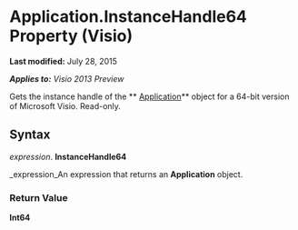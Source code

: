 
# Application.InstanceHandle64 Property (Visio)

 **Last modified:** July 28, 2015

 _**Applies to:** Visio 2013 Preview_

Gets the instance handle of the  ** [Application](5b3c8939-793f-116f-11b8-1d4170d95a63.md)** object for a 64-bit version of Microsoft Visio. Read-only.


## Syntax

 _expression_. **InstanceHandle64**

 _expression_An expression that returns an  **Application** object.


### Return Value

 **Int64**

